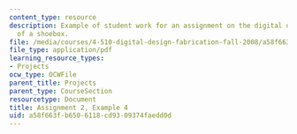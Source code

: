 ```yaml
---
content_type: resource
description: Example of student work for an assignment on the digital design and fabrication
  of a shoebox.
file: /media/courses/4-510-digital-design-fabrication-fall-2008/a58f663fb6506118cd9309374faedd0d_assn2_example4.pdf
file_type: application/pdf
learning_resource_types:
- Projects
ocw_type: OCWFile
parent_title: Projects
parent_type: CourseSection
resourcetype: Document
title: Assignment 2, Example 4
uid: a58f663f-b650-6118-cd93-09374faedd0d
---
```

